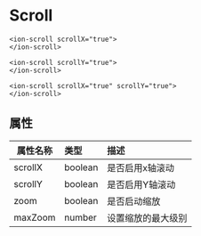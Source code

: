 # Scroll

```
<ion-scroll scrollX="true">
</ion-scroll>

<ion-scroll scrollY="true">
</ion-scroll>

<ion-scroll scrollX="true" scrollY="true">
</ion-scroll>

```

## 属性

| 属性名称          | 类型           |描述                 |
| -------------    |:------------- |:-------------      |
|scrollX|boolean|是否启用x轴滚动|
|scrollY|boolean|是否启用Y轴滚动|
|zoom|boolean|是否启动缩放|
|maxZoom|number|设置缩放的最大级别

